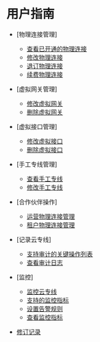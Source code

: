 # 用户指南

-   [物理连接管理]
    -   [查看已开通的物理连接](查看已开通的物理连接.md)
    -   [修改物理连接](修改物理连接.md)
    -   [退订物理连接](退订物理连接.md)
    -   [续费物理连接](续费物理连接.md)

-   [虚拟网关管理]
    -   [修改虚拟网关](修改虚拟网关.md)
    -   [删除虚拟网关](删除虚拟网关.md)

-   [虚拟接口管理]
    -   [修改虚拟接口](修改虚拟接口.md)
    -   [删除虚拟接口](删除虚拟接口.md)

-   [手工专线管理]
    -   [查看手工专线](查看手工专线.md)
    -   [修改手工专线](修改手工专线.md)

-   [合作伙伴操作]
    -   [运营物理连接管理](运营物理连接管理.md)
    -   [租户物理连接管理](租户物理连接管理.md)

-   [记录云专线]
    -   [支持审计的关键操作列表](支持审计的关键操作列表.md)
    -   [查看审计日志](查看审计日志.md)

-   [监控]
    -   [监控云专线](监控云专线.md)
    -   [支持的监控指标](支持的监控指标.md)
    -   [设置告警规则](设置告警规则.md)
    -   [查看监控指标](查看监控指标.md)

-   [修订记录](修订记录.md)

